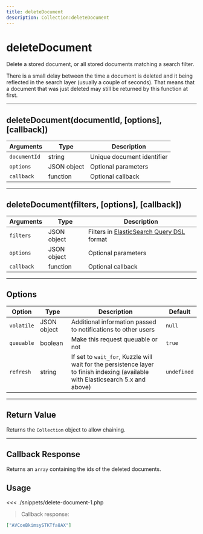 ```yaml
---
title: deleteDocument
description: Collection:deleteDocument
---
```


# deleteDocument

Delete a stored document, or all stored documents matching a search filter.

<div class="alert alert-info">
There is a small delay between the time a document is deleted and it being reflected in the search layer (usually a couple of seconds). That means that a document that was just deleted may still be returned by this function at first.
</div>

---

## deleteDocument(documentId, [options], [callback])

| Arguments    | Type        | Description                |
| ------------ | ----------- | -------------------------- |
| `documentId` | string      | Unique document identifier |
| `options`    | JSON object | Optional parameters        |
| `callback`   | function    | Optional callback          |

---

## deleteDocument(filters, [options], [callback])

| Arguments  | Type        | Description                                                                                                             |
| ---------- | ----------- | ----------------------------------------------------------------------------------------------------------------------- |
| `filters`  | JSON object | Filters in [ElasticSearch Query DSL](https://www.elastic.co/guide/en/elasticsearch/reference/5.x/query-dsl.html) format |
| `options`  | JSON object | Optional parameters                                                                                                     |
| `callback` | function    | Optional callback                                                                                                       |

---

## Options

| Option     | Type        | Description                                                                                                                      | Default     |
| ---------- | ----------- | -------------------------------------------------------------------------------------------------------------------------------- | ----------- |
| `volatile` | JSON object | Additional information passed to notifications to other users                                                                    | `null`      |
| `queuable` | boolean     | Make this request queuable or not                                                                                                | `true`      |
| `refresh`  | string      | If set to `wait_for`, Kuzzle will wait for the persistence layer to finish indexing (available with Elasticsearch 5.x and above) | `undefined` |

---

## Return Value

Returns the `Collection` object to allow chaining.

---

## Callback Response

Returns an `array` containing the ids of the deleted documents.

## Usage

<<< ./snippets/delete-document-1.php

> Callback response:

```json
["AVCoeBkimsySTKTfa8AX"]
```

